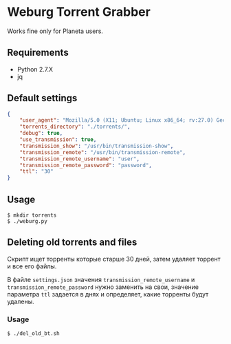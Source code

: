 # Weburg Torrent Grabber

Works fine only for Planeta users.

## Requirements

* Python 2.7.X
* jq

## Default settings

```json
{
    "user_agent": "Mozilla/5.0 (X11; Ubuntu; Linux x86_64; rv:27.0) Gecko/20100101 Firefox/27.0",
    "torrents_directory": "./torrents/",
    "debug": true,
    "use_transmission": true,
    "transmission_show": "/usr/bin/transmission-show",
    "transmission_remote": "/usr/bin/transmission-remote",
    "transmission_remote_username": "user",
    "transmission_remote_password": "password",
    "ttl": "30"
}
```

## Usage

```shell
$ mkdir torrents
$ ./weburg.py
```

## Deleting old torrents and files

Скрипт ищет торренты которые старше 30 дней, затем удаляет торрент и все его файлы.

В файле `settings.json` значения `transmission_remote_username` и `transmission_remote_password` нужно заменить на свои, значение параметра `ttl` задается в днях и определяет, какие торренты будут удалены.

### Usage

```shell
$ ./del_old_bt.sh
```
